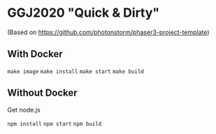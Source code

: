 # GGJ2020 "Quick & Dirty"

(Based on https://github.com/photonstorm/phaser3-project-template)

## With Docker

`make image`
`make install`
`make start`
`make build`

## Without Docker

Get node.js

`npm install`
`npm start`
`npm build`

